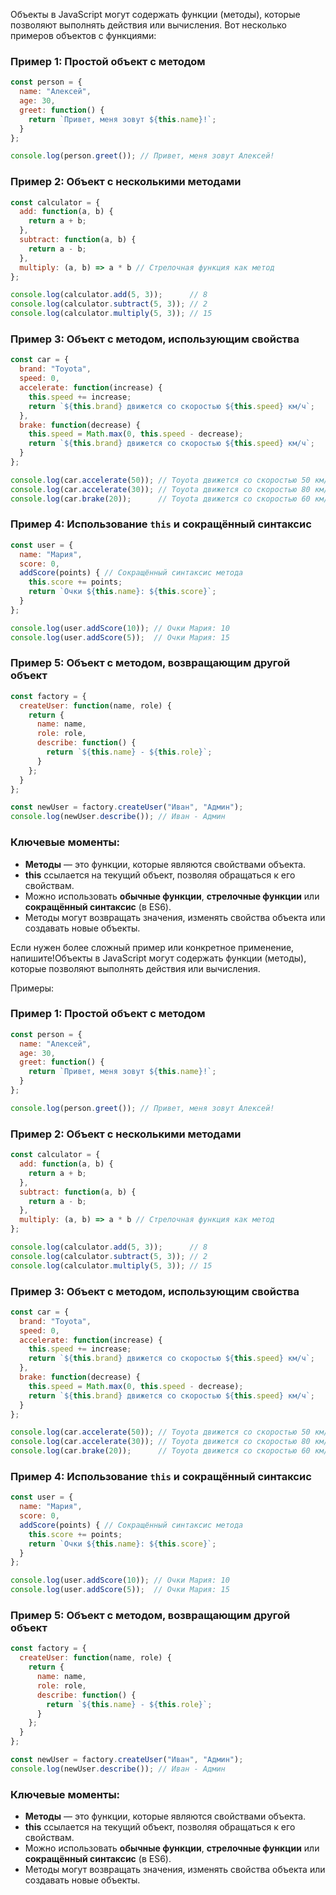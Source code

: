 Объекты в JavaScript могут содержать функции (методы), которые позволяют выполнять действия или вычисления. Вот несколько примеров объектов с функциями:

### Пример 1: Простой объект с методом
```javascript
const person = {
  name: "Алексей",
  age: 30,
  greet: function() {
    return `Привет, меня зовут ${this.name}!`;
  }
};

console.log(person.greet()); // Привет, меня зовут Алексей!
```

### Пример 2: Объект с несколькими методами
```javascript
const calculator = {
  add: function(a, b) {
    return a + b;
  },
  subtract: function(a, b) {
    return a - b;
  },
  multiply: (a, b) => a * b // Стрелочная функция как метод
};

console.log(calculator.add(5, 3));      // 8
console.log(calculator.subtract(5, 3)); // 2
console.log(calculator.multiply(5, 3)); // 15
```

### Пример 3: Объект с методом, использующим свойства
```javascript
const car = {
  brand: "Toyota",
  speed: 0,
  accelerate: function(increase) {
    this.speed += increase;
    return `${this.brand} движется со скоростью ${this.speed} км/ч`;
  },
  brake: function(decrease) {
    this.speed = Math.max(0, this.speed - decrease);
    return `${this.brand} движется со скоростью ${this.speed} км/ч`;
  }
};

console.log(car.accelerate(50)); // Toyota движется со скоростью 50 км/ч
console.log(car.accelerate(30)); // Toyota движется со скоростью 80 км/ч
console.log(car.brake(20));      // Toyota движется со скоростью 60 км/ч
```

### Пример 4: Использование `this` и сокращённый синтаксис
```javascript
const user = {
  name: "Мария",
  score: 0,
  addScore(points) { // Сокращённый синтаксис метода
    this.score += points;
    return `Очки ${this.name}: ${this.score}`;
  }
};

console.log(user.addScore(10)); // Очки Мария: 10
console.log(user.addScore(5));  // Очки Мария: 15
```

### Пример 5: Объект с методом, возвращающим другой объект
```javascript
const factory = {
  createUser: function(name, role) {
    return {
      name: name,
      role: role,
      describe: function() {
        return `${this.name} - ${this.role}`;
      }
    };
  }
};

const newUser = factory.createUser("Иван", "Админ");
console.log(newUser.describe()); // Иван - Админ
```

### Ключевые моменты:
- **Методы** — это функции, которые являются свойствами объекта.
- **this** ссылается на текущий объект, позволяя обращаться к его свойствам.
- Можно использовать **обычные функции**, **стрелочные функции** или **сокращённый синтаксис** (в ES6).
- Методы могут возвращать значения, изменять свойства объекта или создавать новые объекты.

Если нужен более сложный пример или конкретное применение, напишите!Объекты в JavaScript могут содержать функции (методы), которые позволяют выполнять действия или вычисления. 

Примеры:

### Пример 1: Простой объект с методом
```javascript
const person = {
  name: "Алексей",
  age: 30,
  greet: function() {
    return `Привет, меня зовут ${this.name}!`;
  }
};

console.log(person.greet()); // Привет, меня зовут Алексей!
```

### Пример 2: Объект с несколькими методами
```javascript
const calculator = {
  add: function(a, b) {
    return a + b;
  },
  subtract: function(a, b) {
    return a - b;
  },
  multiply: (a, b) => a * b // Стрелочная функция как метод
};

console.log(calculator.add(5, 3));      // 8
console.log(calculator.subtract(5, 3)); // 2
console.log(calculator.multiply(5, 3)); // 15
```

### Пример 3: Объект с методом, использующим свойства
```javascript
const car = {
  brand: "Toyota",
  speed: 0,
  accelerate: function(increase) {
    this.speed += increase;
    return `${this.brand} движется со скоростью ${this.speed} км/ч`;
  },
  brake: function(decrease) {
    this.speed = Math.max(0, this.speed - decrease);
    return `${this.brand} движется со скоростью ${this.speed} км/ч`;
  }
};

console.log(car.accelerate(50)); // Toyota движется со скоростью 50 км/ч
console.log(car.accelerate(30)); // Toyota движется со скоростью 80 км/ч
console.log(car.brake(20));      // Toyota движется со скоростью 60 км/ч
```

### Пример 4: Использование `this` и сокращённый синтаксис
```javascript
const user = {
  name: "Мария",
  score: 0,
  addScore(points) { // Сокращённый синтаксис метода
    this.score += points;
    return `Очки ${this.name}: ${this.score}`;
  }
};

console.log(user.addScore(10)); // Очки Мария: 10
console.log(user.addScore(5));  // Очки Мария: 15
```

### Пример 5: Объект с методом, возвращающим другой объект
```javascript
const factory = {
  createUser: function(name, role) {
    return {
      name: name,
      role: role,
      describe: function() {
        return `${this.name} - ${this.role}`;
      }
    };
  }
};

const newUser = factory.createUser("Иван", "Админ");
console.log(newUser.describe()); // Иван - Админ
```

### Ключевые моменты:
- **Методы** — это функции, которые являются свойствами объекта.
- **this** ссылается на текущий объект, позволяя обращаться к его свойствам.
- Можно использовать **обычные функции**, **стрелочные функции** или **сокращённый синтаксис** (в ES6).
- Методы могут возвращать значения, изменять свойства объекта или создавать новые объекты.